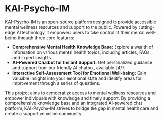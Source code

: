 # KAI-Psycho-IM

KAI-Psycho-IM is an open-source platform designed to provide accessible mental wellness resources and support to the public. Powered by cutting-edge AI technology, it empowers users to take control of their mental well-being through three core features:

* **Comprehensive Mental Health Knowledge Base:** Explore a wealth of information on various mental health topics, including articles, FAQs, and expert insights.
* **AI-Powered Chatbot for Instant Support:** Get personalized guidance and support from our friendly AI chatbot, available 24/7.
* **Interactive Self-Assessment Tool for Emotional Well-being:** Gain valuable insights into your emotional state and identify areas for improvement through a series of questions.

This project aims to democratize access to mental wellness resources and empower individuals with knowledge and timely support. By providing a comprehensive knowledge base and an integrated AI-powered chat platform, KAI-Psycho-IM strives to bridge the gap in mental health care and create a supportive online community.
